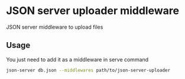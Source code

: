 # JSON server uploader middleware

JSON server middleware to upload files

## Usage

You just need to add it as a middleware in serve command
```bash
json-server db.json --middlewares path/to/json-server-uploader
```
